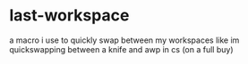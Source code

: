 # last-workspace
a macro i use to quickly swap between my workspaces like im quickswapping between a knife and awp in cs (on a full buy)
